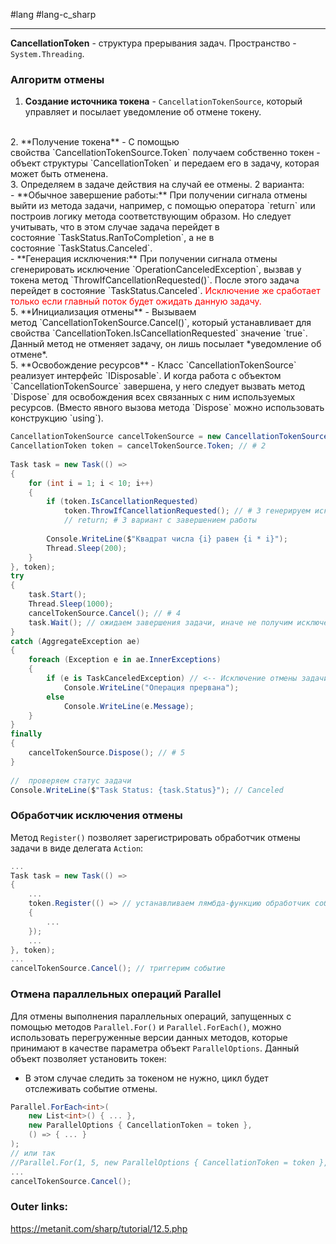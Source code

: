#lang #lang-c_sharp 

---
**CancellationToken** - структура прерывания задач. 
Пространство - `System.Threading`.

### Алгоритм отмены

1. **Создание источника токена** - `CancellationTokenSource`, который управляет и посылает уведомление об отмене токену.
<br>
2. **Получение токена** - С помощью свойства `CancellationTokenSource.Token` получаем собственно токен - объект структуры `CancellationToken` и передаем его в задачу, которая может быть отменена.
<br>
3. Определяем в задаче действия на случай ее отмены. 2 варианта:
	<br>
	- **Обычное завершение работы:** При получении сигнала отмены выйти из метода задачи, например, с помощью оператора `return` или построив логику метода соответствующим образом. Но следует учитывать, что в этом случае задача перейдет в состояние `TaskStatus.RanToCompletion`, а не в состояние `TaskStatus.Canceled`.
	<br>
	- **Генерация исключения:** При получении сигнала отмены сгенерировать исключение `OperationCanceledException`, вызвав у токена метод `ThrowIfCancellationRequested()`. После этого задача перейдет в состояние `TaskStatus.Canceled`. <font color="#ff0000">Исключение же сработает только если главный поток будет ожидать данную задачу.</font>
	<br>
5. **Инициализация отмены** - Вызываем метод `CancellationTokenSource.Cancel()`, который устанавливает для свойства `CancellationToken.IsCancellationRequested` значение `true`. Данный метод не отменяет задачу, он лишь посылает *уведомление об отмене*. 
<br>    
5. **Освобождение ресурсов** - Класс `CancellationTokenSource` реализует интерфейс `IDisposable`. И когда работа с объектом `CancellationTokenSource` завершена, у него следует вызвать метод `Dispose` для освобождения всех связанных с ним используемых ресурсов. (Вместо явного вызова метода `Dispose` можно использовать конструкцию `using`).

```csharp
CancellationTokenSource cancelTokenSource = new CancellationTokenSource(); // # 1
CancellationToken token = cancelTokenSource.Token; // # 2
 
Task task = new Task(() =>
{
    for (int i = 1; i < 10; i++)
    {
        if (token.IsCancellationRequested)
            token.ThrowIfCancellationRequested(); // # 3 генерируем исключение
            // return; # 3 вариант с завершением работы
 
        Console.WriteLine($"Квадрат числа {i} равен {i * i}");
        Thread.Sleep(200);
    }
}, token);
try
{
    task.Start();
    Thread.Sleep(1000);
    cancelTokenSource.Cancel(); // # 4
    task.Wait(); // ожидаем завершения задачи, иначе не получим исключение
}
catch (AggregateException ae)
{
    foreach (Exception e in ae.InnerExceptions)
    {
        if (e is TaskCanceledException) // <-- Исключение отмены задачи
            Console.WriteLine("Операция прервана");
        else
            Console.WriteLine(e.Message);
    }
}
finally
{
    cancelTokenSource.Dispose(); // # 5
}
 
//  проверяем статус задачи
Console.WriteLine($"Task Status: {task.Status}"); // Canceled
```

### Обработчик исключения отмены

Метод `Register()` позволяет зарегистрировать обработчик отмены задачи в виде делегата `Action`:

```csharp
...
Task task = new Task(() =>
{
    ...
    token.Register(() => // устанавливаем лямбда-функцию обработчик события Cancel
    { 
        ...
    });
    ...
}, token);
...
cancelTokenSource.Cancel(); // триггерим событие
```

### Отмена параллельных операций Parallel

Для отмены выполнения параллельных операций, запущенных с помощью методов `Parallel.For()` и `Parallel.ForEach()`, можно использовать перегруженные версии данных методов, которые принимают в качестве параметра объект `ParallelOptions`. 
Данный объект позволяет установить токен:
- В этом случае следить за токеном не нужно, цикл будет отслеживать событие отмены.

```csharp
Parallel.ForEach<int>(
	new List<int>() { ... },
	new ParallelOptions { CancellationToken = token }, 
	() => { ... }
);
// или так
//Parallel.For(1, 5, new ParallelOptions { CancellationToken = token }, Square);
...
cancelTokenSource.Cancel();
```

### Outer links:
https://metanit.com/sharp/tutorial/12.5.php